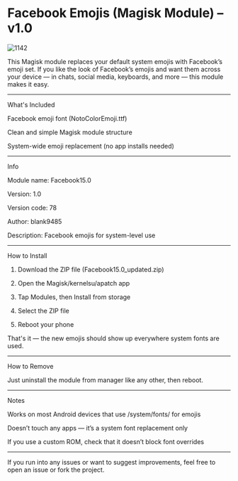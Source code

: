 # Facebook Emojis (Magisk Module) – v1.0
![1142](https://github.com/user-attachments/assets/253e9696-6c27-4e5b-99da-50eb76706934)

This Magisk module replaces your default system emojis with Facebook’s emoji set. If you like the look of Facebook’s emojis and want them across your device — in chats, social media, keyboards, and more — this module makes it easy.


---

What's Included

Facebook emoji font (NotoColorEmoji.ttf)

Clean and simple Magisk module structure

System-wide emoji replacement (no app installs needed)



---

Info

Module name: Facebook15.0

Version: 1.0

Version code: 78

Author: blank9485

Description: Facebook emojis for system-level use



---

How to Install

1. Download the ZIP file (Facebook15.0_updated.zip)


2. Open the Magisk/kernelsu/apatch app


3. Tap Modules, then Install from storage


4. Select the ZIP file


5. Reboot your phone



That's it — the new emojis should show up everywhere system fonts are used.


---

How to Remove

Just uninstall the module from manager like any other, then reboot.


---

Notes

Works on most Android devices that use /system/fonts/ for emojis

Doesn’t touch any apps — it’s a system font replacement only

If you use a custom ROM, check that it doesn’t block font overrides



---

If you run into any issues or want to suggest improvements, feel free to open an issue or fork the project.

